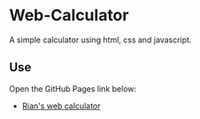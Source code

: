 # Web-Calculator
A simple calculator using html, css and javascript.

## Use
Open the GitHub Pages link below:

- [Rian's web calculator](https://rianreiss.github.io/web-calculator/)
